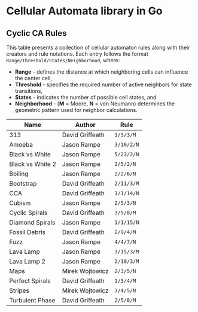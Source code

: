 # Cellular Automata library in Go

## Cyclic CA Rules

This table presents a collection of cellular automaton rules
along with their creators and rule notations. Each entry follows
the format `Range/Threshold/States/Neighborhood`, where:

- **Range** - defines the distance at which neighboring cells can influence the center cell,
- **Threshold** - specifies the required number of active neighbors for state transitions,
- **States** - indicates the number of possible cell states, and
- **Neighborhood** - (**M** = Moore, **N** = von Neumann) determines the geometric pattern used for neighbor calculations.

| Name             | Author          | Rule       |
| ---------------- | --------------- | ---------- |
| 313              | David Griffeath | `1/3/3/M`  |
| Amoeba           | Jason Rampe     | `3/10/2/N` |
| Black vs White   | Jason Rampe     | `5/23/2/N` |
| Black vs White 2 | Jason Rampe     | `2/5/2/N`  |
| Boiling          | Jason Rampe     | `2/2/6/N`  |
| Bootstrap        | David Griffeath | `2/11/3/M` |
| CCA              | David Griffeath | `1/1/14/N` |
| Cubism           | Jason Rampe     | `2/5/3/N`  |
| Cyclic Spirals   | David Griffeath | `3/5/8/M`  |
| Diamond Spirals  | Jason Rampe     | `1/1/15/N` |
| Fossil Debris    | David Griffeath | `2/9/4/M`  |
| Fuzz             | Jason Rampe     | `4/4/7/N`  |
| Lava Lamp        | Jason Rampe     | `3/15/3/M` |
| Lava Lamp 2      | Jason Rampe     | `2/10/3/M` |
| Maps             | Mirek Wojtowicz | `2/3/5/N`  |
| Perfect Spirals  | David Griffeath | `1/3/4/M`  |
| Stripes          | Mirek Wojtowicz | `3/4/5/N`  |
| Turbulent Phase  | David Griffeath | `2/5/8/M`  |